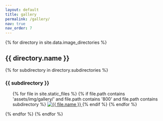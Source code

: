 ```yaml
---
layout: default
title: gallery
permalink: /gallery/
nav: true
nav_order: 7
---
```

{% for directory in site.data.image_directories %}
<h2>{{ directory.name }}</h2>
{% for subdirectory in directory.subdirectories %}
<h3>{{ subdirectory }}</h3>
<ul>
{% for file in site.static_files %}
{% if file.path contains 'assets/img/gallery/' and file.path contains '800' and file.path contains subdirectory %}
<a href="{{ file.path | replace: '800', '1400' }}">
<img src="{{ file.path }}" alt="{{ file.name }}" />
</a>
{% endif %}
{% endfor %}
</ul>
{% endfor %}
{% endfor %}
